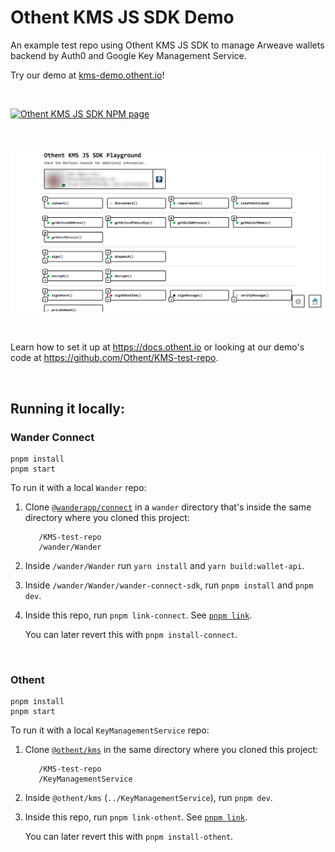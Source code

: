 # Othent KMS JS SDK Demo

An example test repo using Othent KMS JS SDK to manage Arweave wallets backend by Auth0 and Google Key Management Service.

Try our demo at [kms-demo.othent.io](https://kms-demo.othent.io)!

<br />

[![Othent KMS JS SDK NPM page](https://img.shields.io/npm/v/%40othent%2Fkms?style=for-the-badge&color=%23CC3534)](https://www.npmjs.com/package/@othent/kms)

<br />

[![Othent KMS JS SDK NPM demo](./public/othent-kms-demo-screenshot.png)](https://kms-demo.othent.io)

<br />

Learn how to set it up at https://docs.othent.io or looking at our demo's code at https://github.com/Othent/KMS-test-repo.

<br />

## Running it locally:

### Wander Connect

```
pnpm install
pnpm start
```

To run it with a local `Wander` repo:

1.  Clone [`@wanderapp/connect`](https://github.com/wanderwallet/Wander) in a `wander` directory
    that's inside the same directory where you cloned this project:

           /KMS-test-repo
           /wander/Wander

2.  Inside `/wander/Wander` run `yarn install` and `yarn build:wallet-api`.

3.  Inside `/wander/Wander/wander-connect-sdk`, run `pnpm install` and `pnpm dev`.

4.  Inside this repo, run `pnpm link-connect`. See [`pnpm link`](https://pnpm.io/cli/link).

    You can later revert this with `pnpm install-connect`.

<br />

### Othent

```
pnpm install
pnpm start
```

To run it with a local `KeyManagementService` repo:

1.  Clone [`@othent/kms`](https://github.com/Othent/KeyManagementService) in the same directory where
    you cloned this project:

           /KMS-test-repo
           /KeyManagementService

2.  Inside `@othent/kms` (`../KeyManagementService`), run `pnpm dev`.

3.  Inside this repo, run `pnpm link-othent`. See [`pnpm link`](https://pnpm.io/cli/link).

    You can later revert this with `pnpm install-othent`.

<br />

